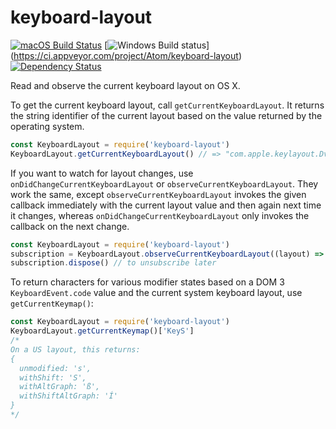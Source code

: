 # keyboard-layout
[![macOS Build Status](https://travis-ci.org/atom/keyboard-layout.svg?branch=master)](https://travis-ci.org/atom/keyboard-layout) [![Windows Build status](https://ci.appveyor.com/api/projects/status/rk8wooeyh689apgd/branch/master?svg=true)] (https://ci.appveyor.com/project/Atom/keyboard-layout) [![Dependency Status](https://david-dm.org/atom/keyboard-layout/status.svg)](https://david-dm.org/atom/keyboard-layout)

Read and observe the current keyboard layout on OS X.

To get the current keyboard layout, call `getCurrentKeyboardLayout`. It returns
the string identifier of the current layout based on the value returned by the
operating system.

```js
const KeyboardLayout = require('keyboard-layout')
KeyboardLayout.getCurrentKeyboardLayout() // => "com.apple.keylayout.Dvorak"
```

If you want to watch for layout changes, use `onDidChangeCurrentKeyboardLayout`
or `observeCurrentKeyboardLayout`. They work the same, except
`observeCurrentKeyboardLayout` invokes the given callback immediately with the
current layout value and then again next time it changes, whereas
`onDidChangeCurrentKeyboardLayout` only invokes the callback on the next
change.

```js
const KeyboardLayout = require('keyboard-layout')
subscription = KeyboardLayout.observeCurrentKeyboardLayout((layout) => console.log(layout))
subscription.dispose() // to unsubscribe later
```

To return characters for various modifier states based on a DOM 3
`KeyboardEvent.code` value and the current system keyboard layout, use
`getCurrentKeymap()`:

```js
const KeyboardLayout = require('keyboard-layout')
KeyboardLayout.getCurrentKeymap()['KeyS']
/*
On a US layout, this returns:
{
  unmodified: 's',
  withShift: 'S',
  withAltGraph: 'ß',
  withShiftAltGraph: 'Í'
}
*/
```
